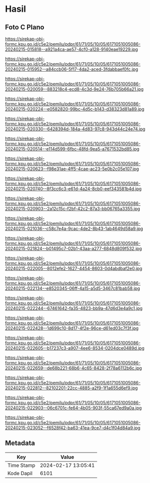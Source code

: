 # Hasil

## Foto C Plano

https://sirekap-obj-formc.kpu.go.id/c5e2/pemilu/pdpr/61/71/05/10/05/6171051005086-20240215-015818--a921a4ca-ae57-4cf0-a128-9140eae19229.jpg

https://sirekap-obj-formc.kpu.go.id/c5e2/pemilu/pdpr/61/71/05/10/05/6171051005086-20240215-015952--a84ccb06-5f17-4da2-aced-3fdabbaef0fc.jpg

https://sirekap-obj-formc.kpu.go.id/c5e2/pemilu/pdpr/61/71/05/10/05/6171051005086-20240215-020059--883218c4-ecd8-4c3d-9e24-76b705b66a21.jpg

https://sirekap-obj-formc.kpu.go.id/c5e2/pemilu/pdpr/61/71/05/10/05/6171051005086-20240215-020224--e0582820-99bc-4d5c-b143-d38323d81a89.jpg

https://sirekap-obj-formc.kpu.go.id/c5e2/pemilu/pdpr/61/71/05/10/05/6171051005086-20240215-020330--6428394d-184a-4d83-97c8-943d44c24e74.jpg

https://sirekap-obj-formc.kpu.go.id/c5e2/pemilu/pdpr/61/71/05/10/05/6171051005086-20240215-020514--e114d599-6fbc-48fd-9ea5-a7671532bd85.jpg

https://sirekap-obj-formc.kpu.go.id/c5e2/pemilu/pdpr/61/71/05/10/05/6171051005086-20240215-020623--f98e31ae-4ff5-4cae-ac23-5e0b2c05e107.jpg

https://sirekap-obj-formc.kpu.go.id/c5e2/pemilu/pdpr/61/71/05/10/05/6171051005086-20240215-020740--8f3cc6c3-e61d-4a24-8cb0-eef343581b4d.jpg

https://sirekap-obj-formc.kpu.go.id/c5e2/pemilu/pdpr/61/71/05/10/05/6171051005086-20240215-020903--2a12c15c-f2bf-42c2-87a3-bb06765a3355.jpg

https://sirekap-obj-formc.kpu.go.id/c5e2/pemilu/pdpr/61/71/05/10/05/6171051005086-20240215-021036--c58c7e4a-9cac-4de2-8b43-1ab4649d58a9.jpg

https://sirekap-obj-formc.kpu.go.id/c5e2/pemilu/pdpr/61/71/05/10/05/6171051005086-20240215-021824--b01495c7-02b1-43aa-a277-6848d809f532.jpg

https://sirekap-obj-formc.kpu.go.id/c5e2/pemilu/pdpr/61/71/05/10/05/6171051005086-20240215-022005--8012efe2-1627-4454-8603-0d4abdbaf2e0.jpg

https://sirekap-obj-formc.kpu.go.id/c5e2/pemilu/pdpr/61/71/05/10/05/6171051005086-20240215-022134--e8520345-06ff-4a15-a5d5-3467c81bab58.jpg

https://sirekap-obj-formc.kpu.go.id/c5e2/pemilu/pdpr/61/71/05/10/05/6171051005086-20240215-022244--67461642-fa35-4823-bb9a-47d6d3e4a9c1.jpg

https://sirekap-obj-formc.kpu.go.id/c5e2/pemilu/pdpr/61/71/05/10/05/6171051005086-20240215-022428--1d699c10-8d17-4f2e-96ce-d61ed03c7f3f.jpg

https://sirekap-obj-formc.kpu.go.id/c5e2/pemilu/pdpr/61/71/05/10/05/6171051005086-20240215-022605--b17237c3-a907-4ee6-8534-0204dce0489d.jpg

https://sirekap-obj-formc.kpu.go.id/c5e2/pemilu/pdpr/61/71/05/10/05/6171051005086-20240215-022659--de68b221-68b6-4c65-8428-2f78a6112b6c.jpg

https://sirekap-obj-formc.kpu.go.id/c5e2/pemilu/pdpr/61/71/05/10/05/6171051005086-20240215-022812--82102201-22cc-4885-a2f9-1f1a655d6ef9.jpg

https://sirekap-obj-formc.kpu.go.id/c5e2/pemilu/pdpr/61/71/05/10/05/6171051005086-20240215-022903--06c6701c-fe64-4b05-903f-55ca67ed9a0a.jpg

https://sirekap-obj-formc.kpu.go.id/c5e2/pemilu/pdpr/61/71/05/10/05/6171051005086-20240215-023052--f6528f42-ba63-41ea-9ce7-d4c1f04d84a9.jpg


## Metadata

| Key        | Value               |
| ---------- | ------------------- |
| Time Stamp | 2024-02-17 13:05:41 |
| Kode Dapil | 6101                |



